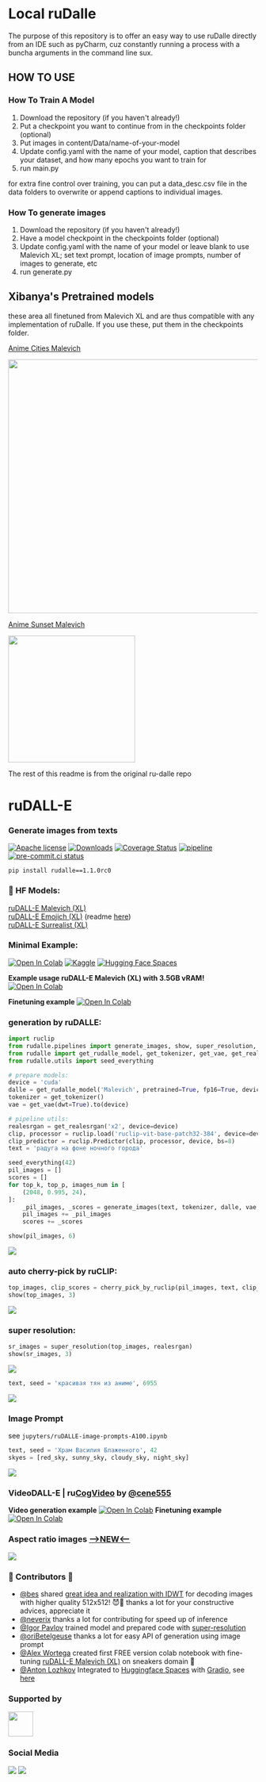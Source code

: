# Local ruDalle
The purpose of this repository is to offer an easy way to use ruDalle directly from an IDE such as pyCharm, cuz constantly running a process with a buncha arguments in the command line sux.

## HOW TO USE

### How To Train A Model
1. Download the repository (if you haven't already!)
2. Put a checkpoint you want to continue from in the checkpoints folder (optional)
3. Put images in content/Data/name-of-your-model
4. Update config.yaml with the name of your model, caption that describes your dataset, and how many epochs you want to train for
5. run main.py

for extra fine control over training, you can put a data_desc.csv file in the data folders to overwrite or append captions to individual images.

### How To generate images
1. Download the repository (if you haven't already!)
2. Have a model checkpoint in the checkpoints folder (optional)
3. Update config.yaml with the name of your model or leave blank to use Malevich XL; set text prompt, location of image prompts, number of images to generate, etc
4. run generate.py

## Xibanya's Pretrained models
these area all finetuned from Malevich XL and are thus compatible with any implementation of ruDalle. If you use these, put them in the checkpoints folder.

[Anime Cities Malevich](https://huggingface.co/Xibanya/City)

<img src="https://huggingface.co/Xibanya/City/resolve/main/Pics/city-examples-sm.png" width="512" height="512">

[Anime Sunset Malevich](https://huggingface.co/Xibanya/sunset_city)

<img src="https://huggingface.co/Xibanya/sunset_city/resolve/main/citysunset.png" width="256" height="256">


The rest of this readme is from the original ru-dalle repo

# ruDALL-E
### Generate images from texts

[![Apache license](https://img.shields.io/badge/License-Apache-blue.svg)](https://www.apache.org/licenses/LICENSE-2.0)
[![Downloads](https://pepy.tech/badge/rudalle)](https://pepy.tech/project/rudalle)
[![Coverage Status](https://codecov.io/gh/sberbank-ai/ru-dalle/branch/master/graphs/badge.svg)](https://codecov.io/gh/sberbank-ai/ru-dalle)
[![pipeline](https://gitlab.com/shonenkov/ru-dalle/badges/master/pipeline.svg)](https://gitlab.com/shonenkov/ru-dalle/-/pipelines)
[![pre-commit.ci status](https://results.pre-commit.ci/badge/github/sberbank-ai/ru-dalle/master.svg)](https://results.pre-commit.ci/latest/github/sberbank-ai/ru-dalle/master)

```
pip install rudalle==1.1.0rc0
```
### 🤗 HF Models:
[ruDALL-E Malevich (XL)](https://huggingface.co/sberbank-ai/rudalle-Malevich) \
[ruDALL-E Emojich (XL)](https://huggingface.co/sberbank-ai/rudalle-Emojich) (readme [here](https://github.com/sberbank-ai/ru-dalle/blob/master/Emojich.md)) \
[ruDALL-E Surrealist (XL)](https://huggingface.co/shonenkov-AI/rudalle-xl-surrealist)


### Minimal Example:

[![Open In Colab](https://colab.research.google.com/assets/colab-badge.svg)](https://colab.research.google.com/drive/1wGE-046et27oHvNlBNPH07qrEQNE04PQ?usp=sharing)
[![Kaggle](https://kaggle.com/static/images/open-in-kaggle.svg)](https://www.kaggle.com/shonenkov/rudalle-example-generation)
[![Hugging Face Spaces](https://img.shields.io/badge/%F0%9F%A4%97%20Hugging%20Face-Spaces-blue)](https://huggingface.co/spaces/anton-l/rudall-e)

**Example usage ruDALL-E Malevich (XL) with 3.5GB vRAM!**
[![Open In Colab](https://colab.research.google.com/assets/colab-badge.svg)](https://colab.research.google.com/drive/1AoolDYePUpPkRCKIu0cP9zV7lX5QGD3Z?usp=sharing)

**Finetuning example**
[![Open In Colab](https://colab.research.google.com/assets/colab-badge.svg)](https://colab.research.google.com/drive/1Tb7J4PvvegWOybPfUubl5O7m5I24CBg5?usp=sharing)

### generation by ruDALLE:
```python
import ruclip
from rudalle.pipelines import generate_images, show, super_resolution, cherry_pick_by_ruclip
from rudalle import get_rudalle_model, get_tokenizer, get_vae, get_realesrgan
from rudalle.utils import seed_everything

# prepare models:
device = 'cuda'
dalle = get_rudalle_model('Malevich', pretrained=True, fp16=True, device=device)
tokenizer = get_tokenizer()
vae = get_vae(dwt=True).to(device)

# pipeline utils:
realesrgan = get_realesrgan('x2', device=device)
clip, processor = ruclip.load('ruclip-vit-base-patch32-384', device=device)
clip_predictor = ruclip.Predictor(clip, processor, device, bs=8)
text = 'радуга на фоне ночного города'

seed_everything(42)
pil_images = []
scores = []
for top_k, top_p, images_num in [
    (2048, 0.995, 24),
]:
    _pil_images, _scores = generate_images(text, tokenizer, dalle, vae, top_k=top_k, images_num=images_num, bs=8, top_p=top_p)
    pil_images += _pil_images
    scores += _scores

show(pil_images, 6)
```
![](pics/malevich/rainbow-full.png)
### auto cherry-pick by ruCLIP:
```python
top_images, clip_scores = cherry_pick_by_ruclip(pil_images, text, clip_predictor, count=6)
show(top_images, 3)
```
![](pics/malevich/rainbow-cherry-pick.png)
### super resolution:
```python
sr_images = super_resolution(top_images, realesrgan)
show(sr_images, 3)
```
![](pics/malevich/rainbow-super-resolution.png)

```python
text, seed = 'красивая тян из аниме', 6955
```
![](pics/malevich/anime-girl-super-resolution.png)


### Image Prompt
see `jupyters/ruDALLE-image-prompts-A100.ipynb`
```python
text, seed = 'Храм Василия Блаженного', 42
skyes = [red_sky, sunny_sky, cloudy_sky, night_sky]
```
![](pics/malevich/russian-temple-image-prompt.png)


### VideoDALL-E | ru[CogVideo](https://github.com/THUDM/CogVideo) by [@cene555](https://github.com/cene555)
**Video generation example**
[![Open In Colab](https://colab.research.google.com/assets/colab-badge.svg)](https://colab.research.google.com/drive/1A_3Oe9r9DP3Ayd6DPvqKHIKlwNfLhVP5?usp=sharing)
**Finetuning example**
[![Open In Colab](https://colab.research.google.com/assets/colab-badge.svg)](https://colab.research.google.com/drive/1R_joYWlvToA24tsa9BFYa2D6ffiMtyVy?usp=sharing)


### Aspect ratio images [**-->NEW<--**](https://github.com/shonenkov-AI/rudalle-aspect-ratio)

![](https://raw.githubusercontent.com/shonenkov-AI/rudalle-aspect-ratio/main/pics/h_example.jpg)



### 🚀 Contributors 🚀

- [@bes](https://github.com/bes-dev) shared [great idea and realization with IDWT](https://github.com/bes-dev/vqvae_dwt_distiller.pytorch) for decoding images with higher quality 512x512! 😈💪 thanks a lot for your constructive advices, appreciate it
- [@neverix](https://www.kaggle.com/neverix) thanks a lot for contributing for speed up of inference
- [@Igor Pavlov](https://github.com/boomb0om) trained model and prepared code with [super-resolution](https://github.com/boomb0om/Real-ESRGAN-colab)
- [@oriBetelgeuse](https://github.com/oriBetelgeuse) thanks a lot for easy API of generation using image prompt
- [@Alex Wortega](https://github.com/AlexWortega) created first FREE version colab notebook with fine-tuning [ruDALL-E Malevich (XL)](https://huggingface.co/sberbank-ai/rudalle-Malevich) on sneakers domain 💪
- [@Anton Lozhkov](https://github.com/anton-l) Integrated to [Huggingface Spaces](https://huggingface.co/spaces) with [Gradio](https://github.com/gradio-app/gradio), see [here](https://huggingface.co/spaces/anton-l/rudall-e)

### Supported by

[<img src="https://raw.githubusercontent.com/sberbank-ai/ru-dolph/master/pics/logo/airi-logo.png" height="50"/>](https://airi.net)


### Social Media

[![](./pics/habr_eng.svg)](https://habr.com/ru/company/sberbank/blog/589673/)
[![](./pics/habr.svg)](https://habr.com/ru/company/sberdevices/blog/586926/)
